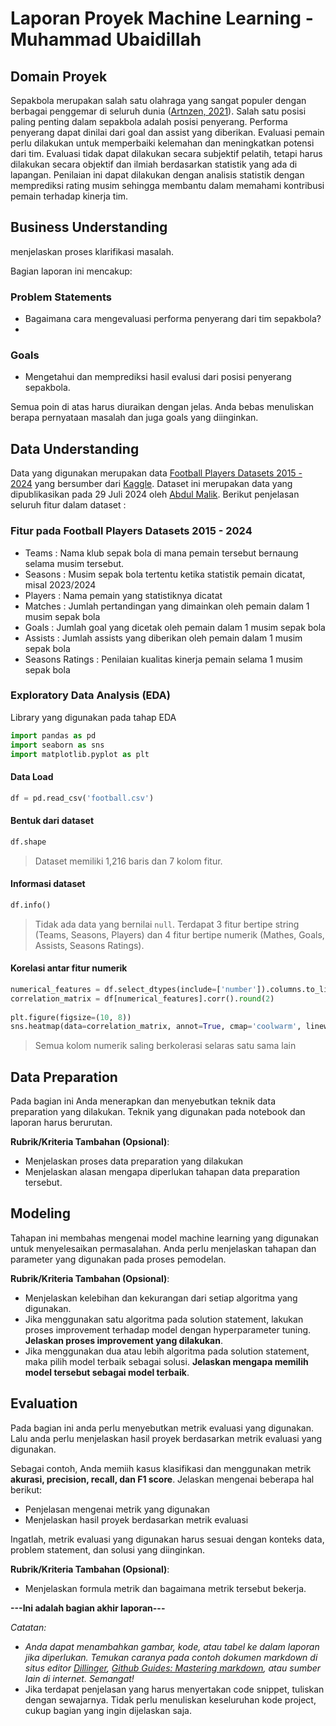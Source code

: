 # Laporan Proyek Machine Learning - Muhammad Ubaidillah


## Domain Proyek
Sepakbola merupakan salah satu olahraga yang sangat populer dengan berbagai penggemar di seluruh dunia ([Artnzen, 2021](https://himolde.brage.unit.no/himolde-xmlui/bitstream/handle/11250/3036758/smj_team_vs_players_R2.pdf?sequence=2)). Salah satu posisi paling penting dalam sepakbola adalah posisi penyerang. Performa penyerang dapat dinilai dari goal dan assist yang diberikan. Evaluasi pemain perlu dilakukan untuk memperbaiki kelemahan dan meningkatkan potensi dari tim. Evaluasi tidak dapat dilakukan secara subjektif pelatih, tetapi harus dilakukan secara objektif dan ilmiah berdasarkan statistik yang ada di lapangan. Penilaian ini dapat dilakukan dengan analisis statistik dengan memprediksi rating musim sehingga membantu dalam memahami kontribusi pemain terhadap kinerja tim. 

<!-- 
**Rubrik/Kriteria Tambahan (Opsional)**:
- Jelaskan mengapa dan bagaimana masalah tersebut harus diselesaikan
- Menyertakan hasil riset terkait atau referensi. Referensi yang diberikan harus berasal dari sumber yang kredibel dan author yang jelas.  
-->

## Business Understanding

menjelaskan proses klarifikasi masalah.

Bagian laporan ini mencakup:

### Problem Statements
- Bagaimana cara mengevaluasi performa penyerang dari tim sepakbola?
- 

### Goals
- Mengetahui dan memprediksi hasil evalusi dari posisi penyerang sepakbola.

Semua poin di atas harus diuraikan dengan jelas. Anda bebas menuliskan berapa pernyataan masalah dan juga goals yang diinginkan.

<!-- **Rubrik/Kriteria Tambahan (Opsional)**:
- Menambahkan bagian “Solution Statement” yang menguraikan cara untuk meraih goals. Bagian ini dibuat dengan ketentuan sebagai berikut: 

    ### Solution statements
    - Mengajukan 2 atau lebih solution statement. Misalnya, menggunakan dua atau lebih algoritma untuk mencapai solusi yang diinginkan atau melakukan improvement pada baseline model dengan hyperparameter tuning.
    - Solusi yang diberikan harus dapat terukur dengan metrik evaluasi. -->

## Data Understanding
Data yang digunakan merupakan data [Football Players Datasets 2015 - 2024](https://www.kaggle.com/datasets/abdulmalik1518/football-players-datasets-2015-2024/) yang bersumber dari [Kaggle](https://www.kaggle.com/). Dataset ini merupakan data yang dipublikasikan pada 29 Juli 2024 oleh [Abdul Malik](https://www.kaggle.com/abdulmalik1518). Berikut penjelasan seluruh fitur dalam dataset :

### Fitur pada Football Players Datasets 2015 - 2024 
- Teams           : Nama klub sepak bola di mana pemain tersebut bernaung selama musim tersebut.
- Seasons         : Musim sepak bola tertentu ketika statistik pemain dicatat, misal 2023/2024
- Players         : Nama pemain yang statistiknya dicatat
- Matches         : Jumlah pertandingan yang dimainkan oleh pemain dalam 1 musim sepak bola
- Goals           : Jumlah goal yang dicetak oleh pemain dalam 1 musim sepak bola
- Assists         : Jumlah assists yang diberikan oleh pemain dalam 1 musim sepak bola
- Seasons Ratings : Penilaian kualitas kinerja pemain selama 1 musim sepak bola

### Exploratory Data Analysis (EDA)
Library yang digunakan pada tahap EDA
```py
import pandas as pd
import seaborn as sns
import matplotlib.pyplot as plt
```
#### Data Load
```py
df = pd.read_csv('football.csv')
```
#### Bentuk dari dataset
```py
df.shape
```
> Dataset memiliki 1,216 baris dan 7 kolom fitur.
#### Informasi dataset
```py
df.info()
```
> Tidak ada data yang bernilai `null`. Terdapat 3 fitur bertipe string (Teams, Seasons, Players) dan 4 fitur bertipe numerik (Mathes, Goals, Assists, Seasons Ratings).
#### Korelasi antar fitur numerik 
```py
numerical_features = df.select_dtypes(include=['number']).columns.to_list() # ['Matches', 'Goals', 'Assists', 'Seasons Ratings']
correlation_matrix = df[numerical_features].corr().round(2)
 
plt.figure(figsize=(10, 8))
sns.heatmap(data=correlation_matrix, annot=True, cmap='coolwarm', linewidths=0.5, vmin=-1, vmax=1)
```
> Semua kolom numerik saling berkolerasi selaras satu sama lain

<!-- 
**Rubrik/Kriteria Tambahan (Opsional)**:
- Melakukan beberapa tahapan yang diperlukan untuk memahami data, contohnya teknik visualisasi data atau exploratory data analysis. -->

## Data Preparation
Pada bagian ini Anda menerapkan dan menyebutkan teknik data preparation yang dilakukan. Teknik yang digunakan pada notebook dan laporan harus berurutan.

**Rubrik/Kriteria Tambahan (Opsional)**: 
- Menjelaskan proses data preparation yang dilakukan
- Menjelaskan alasan mengapa diperlukan tahapan data preparation tersebut.

## Modeling
Tahapan ini membahas mengenai model machine learning yang digunakan untuk menyelesaikan permasalahan. Anda perlu menjelaskan tahapan dan parameter yang digunakan pada proses pemodelan.

**Rubrik/Kriteria Tambahan (Opsional)**: 
- Menjelaskan kelebihan dan kekurangan dari setiap algoritma yang digunakan.
- Jika menggunakan satu algoritma pada solution statement, lakukan proses improvement terhadap model dengan hyperparameter tuning. **Jelaskan proses improvement yang dilakukan**.
- Jika menggunakan dua atau lebih algoritma pada solution statement, maka pilih model terbaik sebagai solusi. **Jelaskan mengapa memilih model tersebut sebagai model terbaik**.

## Evaluation
Pada bagian ini anda perlu menyebutkan metrik evaluasi yang digunakan. Lalu anda perlu menjelaskan hasil proyek berdasarkan metrik evaluasi yang digunakan.

Sebagai contoh, Anda memiih kasus klasifikasi dan menggunakan metrik **akurasi, precision, recall, dan F1 score**. Jelaskan mengenai beberapa hal berikut:
- Penjelasan mengenai metrik yang digunakan
- Menjelaskan hasil proyek berdasarkan metrik evaluasi

Ingatlah, metrik evaluasi yang digunakan harus sesuai dengan konteks data, problem statement, dan solusi yang diinginkan.

**Rubrik/Kriteria Tambahan (Opsional)**: 
- Menjelaskan formula metrik dan bagaimana metrik tersebut bekerja.

**---Ini adalah bagian akhir laporan---**

_Catatan:_
- _Anda dapat menambahkan gambar, kode, atau tabel ke dalam laporan jika diperlukan. Temukan caranya pada contoh dokumen markdown di situs editor [Dillinger](https://dillinger.io/), [Github Guides: Mastering markdown](https://guides.github.com/features/mastering-markdown/), atau sumber lain di internet. Semangat!_
- Jika terdapat penjelasan yang harus menyertakan code snippet, tuliskan dengan sewajarnya. Tidak perlu menuliskan keseluruhan kode project, cukup bagian yang ingin dijelaskan saja.

